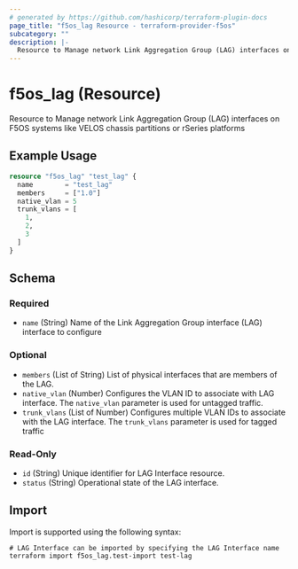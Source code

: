 ```yaml
---
# generated by https://github.com/hashicorp/terraform-plugin-docs
page_title: "f5os_lag Resource - terraform-provider-f5os"
subcategory: ""
description: |-
  Resource to Manage network Link Aggregation Group (LAG) interfaces on F5OS systems like VELOS chassis partitions or rSeries platforms
---
```


# f5os_lag (Resource)

Resource to Manage network Link Aggregation Group (LAG) interfaces on F5OS systems like VELOS chassis partitions or rSeries platforms

## Example Usage

```terraform
resource "f5os_lag" "test_lag" {
  name        = "test_lag"
  members     = ["1.0"]
  native_vlan = 5
  trunk_vlans = [
    1,
    2,
    3
  ]
}
```

<!-- schema generated by tfplugindocs -->
## Schema

### Required

- `name` (String) Name of the Link Aggregation Group interface (LAG) interface to configure

### Optional

- `members` (List of String) List of physical interfaces that are members of the LAG.
- `native_vlan` (Number) Configures the VLAN ID to associate with LAG interface.
The `native_vlan` parameter is used for untagged traffic.
- `trunk_vlans` (List of Number) Configures multiple VLAN IDs to associate with the LAG interface.
The `trunk_vlans` parameter is used for tagged traffic

### Read-Only

- `id` (String) Unique identifier for LAG Interface resource.
- `status` (String) Operational state of the LAG interface.

## Import

Import is supported using the following syntax:

```shell
# LAG Interface can be imported by specifying the LAG Interface name
terraform import f5os_lag.test-import test-lag
```
